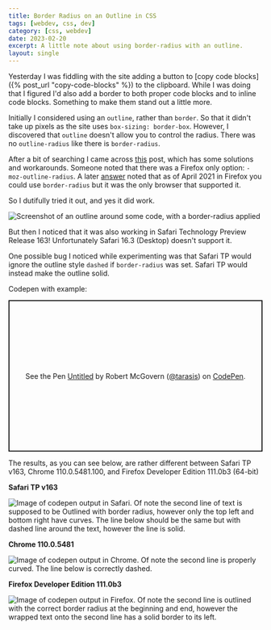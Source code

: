 ```yaml
---
title: Border Radius on an Outline in CSS
tags: [webdev, css, dev]
category: [css, webdev]
date: 2023-02-20
excerpt: A little note about using border-radius with an outline.
layout: single
---
```


Yesterday I was fiddling with the site adding a button to [copy code blocks]({% post_url "copy-code-blocks" %}) to the clipboard. While I was doing that I figured I'd also add a border to both proper code blocks and to inline code blocks. Something to make them stand out a little more.

Initially I considered using an `outline`, rather than `border`. So that it didn't take up pixels as the site uses `box-sizing: border-box`. However, I discovered that `outline` doesn't allow you to control the radius. There was no `outline-radius` like there is `border-radius`.

After a bit of searching I came across [this](https://stackoverflow.com/questions/5394116/outline-radius) post, which has some solutions and workarounds. Someone noted that there was a Firefox only option: `-moz-outline-radius`. A later [answer](https://stackoverflow.com/a/66661654) noted that as of April 2021 in Firefox you could use `border-radius` but it was the only browser that supported it.

So I dutifully tried it out, and yes it did work.

![Screenshot of an outline around some code, with a border-radius applied](/assets/images/posts/outline-with-border-radius.png)

But then I noticed that it was also working in Safari Technology Preview Release 163! Unfortunately Safari 16.3 (Desktop) doesn't support it.

One possible bug I noticed while experimenting was that Safari TP would ignore the outline style `dashed` if  `border-radius` was set. Safari TP would instead make the outline solid.

Codepen with example:

<p class="codepen" data-height="300" data-default-tab="html,result" data-slug-hash="bGxpBdz" data-user="tarasis" style="height: 300px; box-sizing: border-box; display: flex; align-items: center; justify-content: center; border: 2px solid; margin: 1em 0; padding: 1em;">
  <span>See the Pen <a href="https://codepen.io/tarasis/pen/bGxpBdz">
  Untitled</a> by Robert McGovern (<a href="https://codepen.io/tarasis">@tarasis</a>)
  on <a href="https://codepen.io">CodePen</a>.</span>
</p>
<script async src="https://cpwebassets.codepen.io/assets/embed/ei.js"></script>

The results, as you can see below, are rather different between Safari TP v163, Chrome 110.0.5481.100, and Firefox Developer Edition 111.0b3 (64-bit)

**Safari TP v163**

![Image of codepen output in Safari. Of note the second line of text is supposed to be Outlined with border radius, however only the top left and bottom right have curves. The line below should be the same but with dashed line around the text, however the line is solid.](/assets/images/posts/safaritp-codepen.png)

**Chrome 110.0.5481**

![Image of codepen output in Chrome. Of note the second line is properly curved. The line below is correctly dashed.](/assets/images/posts/chrome-codepen.png)

**Firefox Developer Edition 111.0b3**

![Image of codepen output in Firefox. Of note the second line is outlined with the correct border radius at the beginning and end, however the wrapped text onto the second line has a solid border to its left.](/assets/images/posts/firefox-codepen.png)
